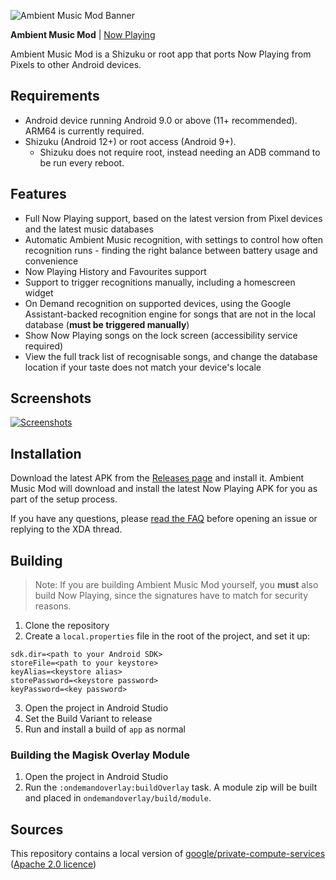![Ambient Music Mod Banner](https://i.imgur.com/SPWAuFll.png)

**Ambient Music Mod** | [Now Playing](https://github.com/KieronQuinn/NowPlaying)

Ambient Music Mod is a Shizuku or root app that ports Now Playing from Pixels to other Android devices. 

## Requirements

- Android device running Android 9.0 or above (11+ recommended). ARM64 is currently required.
- Shizuku (Android 12+) or root access (Android 9+). 
	- Shizuku does not require root, instead needing an ADB command to be run every reboot.

## Features

- Full Now Playing support, based on the latest version from Pixel devices and the latest music databases
- Automatic Ambient Music recognition, with settings to control how often recognition runs - finding the right balance between battery usage and convenience
- Now Playing History and Favourites support
- Support to trigger recognitions manually, including a homescreen widget
- On Demand recognition on supported devices, using the Google Assistant-backed recognition engine for songs that are not in the local database (**must be triggered manually**)
- Show Now Playing songs on the lock screen (accessibility service required)
- View the full track list of recognisable songs, and change the database location if your taste does not match your device's locale

## Screenshots

[![Screenshots](https://i.imgur.com/RCPP9Sol.png)](https://i.imgur.com/RCPP9So.png)

## Installation

Download the latest APK from the [Releases page](https://github.com/KieronQuinn/AmbientMusicMod/releases) and install it. Ambient Music Mod will download and install the latest Now Playing APK for you as part of the setup process.

If you have any questions, please [read the FAQ](https://github.com/KieronQuinn/AmbientMusicMod/blob/main/app/src/main/res/raw/faq.md) before opening an issue or replying to the XDA thread.

## Building

> Note: If you are building Ambient Music Mod yourself, you **must** also build Now Playing, since the signatures have to match for security reasons.

1. Clone the repository
2. Create a `local.properties` file in the root of the project, and set it up:
```
sdk.dir=<path to your Android SDK>
storeFile=<path to your keystore>
keyAlias=<keystore alias>
storePassword=<keystore password>
keyPassword=<key password>
```
3. Open the project in Android Studio
4. Set the Build Variant to release
5. Run and install a build of `app` as normal

### Building the Magisk Overlay Module

1. Open the project in Android Studio
2. Run the `:ondemandoverlay:buildOverlay` task. A module zip will be built and placed in `ondemandoverlay/build/module`.

## Sources

This repository contains a local version of [google/private-compute-services](https://github.com/google/private-compute-services) ([Apache 2.0 licence](https://github.com/google/private-compute-services/blob/master/LICENSE))
